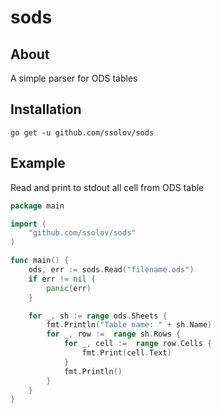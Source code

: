 # sods
## About
A simple parser for ODS tables
## Installation
```shell
go get -u github.com/ssolov/sods
```
## Example
Read and print to stdout all cell from ODS table
```go
package main

import (
	"github.com/ssolov/sods"
)

func main() {
	ods, err := sods.Read("filename.ods")
	if err != nil {
		panic(err)
	}

	for _, sh := range ods.Sheets {
		fmt.Println("Table name: " + sh.Name)
		for _, row :=  range sh.Rows {
			for _, cell :=  range row.Cells {
				fmt.Print(cell.Text)
			}
			fmt.Println()
		}
	}
}
```